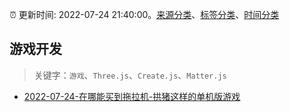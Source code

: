 :alarm_clock: 更新时间: 2022-07-24 21:40:00。[来源分类](../README.md)、[标签分类](../TAGS.md)、[时间分类](../TIMELINE.md)

## 游戏开发


> 关键字：`游戏`、`Three.js`、`Create.js`、`Matter.js`



- [2022-07-24-在哪能买到拖拉机-拱猪这样的单机版游戏](https://www.v2ex.com/t/868416) 